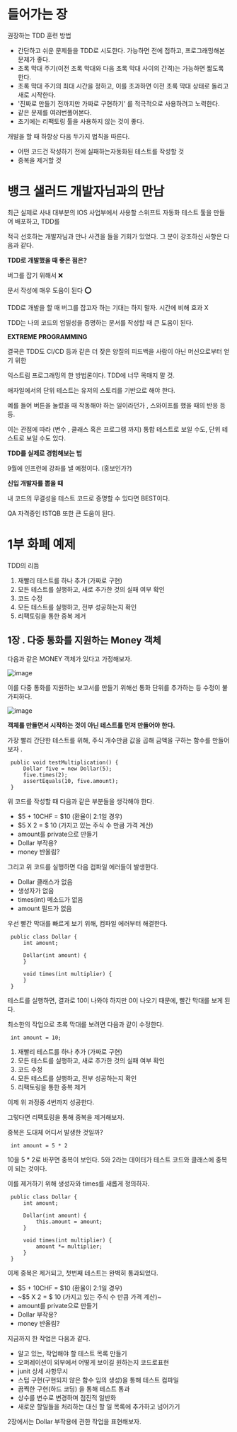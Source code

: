 # 들어가는 장

권장하는 TDD 훈련 방법

- 간단하고 쉬운 문제들을 TDD로 시도한다. 가능하면 전에 접하고, 프로그래밍해본 문제가 좋다.
- 초록 막대 주기(이전 초록 막대와 다음 초록 막대 사이의 간격)는 가능하면 짧도록 한다.
- 초록 막대 주기의 최대 시간을 정하고, 이를 초과하면 이전 초록 막대 상태로 돌리고 새로 시작한다.
- '진짜로 만들기 전까지만 가짜로 구현하기' 를 적극적으로 사용하려고 노력한다.
- 같은 문제를 여러번풀어본다.
- 초기에는 리팩토링 툴을 사용하지 않는 것이 좋다.

개발을 할 때 하항상 다음 두가지 법칙을 따른다.

- 어떤 코드건 작성하기 전에 실패하는자동화된 테스트를 작성할 것
- 중복을 제거할 것

# 뱅크 샐러드 개발자님과의 만남

최근 실제로 사내 대부분의 IOS 사업부에서 사용할 스위프트 자동화 테스트 툴을 만들어 배포하고, TDD를

적극 선호하는 개발자님과 만나 사견을 들을 기회가 있었다. 그 분이 강조하신 사항은 다음과 같다.

**TDD로 개발했을 때 좋은 점은?**

버그를 잡기 위해서 ❌

문서 작성에 매우 도움이 된다 **⭕**

TDD로 개발을 할 때 버그를 잡고자 하는 기대는 하지 말자. 시간에 비해 효과 X

TDD는 나의 코드의 엄밀성을 증명하는 문서를 작성할 때 큰 도움이 된다.

**EXTREME PROGRAMMING**

결국은 TDD도 CI/CD 등과 같은 더 잦은 양질의 피드백을 사람이 아닌 머신으로부터 얻기 위한

익스트림 프로그래밍의 한 방법론이다. TDD에 너무 목매지 말 것.

애자일에서의 단위 테스트는 유저의 스토리를 기반으로 해야 한다.

예를 들어 버튼을 눌렀을 때 작동해야 하는 일이라던가 , 스와이프를 했을 때의 반응 등등.

이는 관점에 따라 (변수 , 클래스 혹은 프로그램 까지) 통합 테스트로 보일 수도, 단위 테스트로 보일 수도 있다.

**TDD를 실제로 경험해보는 법**

9월에 인프런에 강좌를 낼 예정이다. (홍보인가?)

**신입 개발자를 뽑을 때**

내 코드의 무결성을 테스트 코드로 증명할 수 있다면 BEST이다.

QA 자격증인 ISTQB 또한 큰 도움이 된다.

# 1부 화폐 예제

TDD의 리듬

1.  재빨리 테스트를 하나 추가 (가짜로 구현)
2.  모든 테스트를 실행하고, 새로 추가한 것의 실패 여부 확인
3.  코드 수정
4.  모든 테스트를 실행하고, 전부 성공하는지 확인
5.  리팩토링을 통한 중복 제거

## 1장 . 다중 통화를 지원하는 Money 객체

다음과 같은 MONEY 객체가 있다고 가정해보자.

![image](https://github.com/KonCC/test-driven-development/assets/102205852/23f2ef03-0350-4793-8105-24509924ca16)


이를 다중 통화를 지원하는 보고서를 만들기 위해선 통화 단위를 추가하는 등 수정이 불가피하다.

![image](https://github.com/KonCC/test-driven-development/assets/102205852/f96b148f-2334-4798-992c-9cbb0f3b3880)


**객체를 만들면서 시작하는 것이 아닌 테스트를 먼저 만들어야 한다.**

가장 빨리 간단한 테스트를 위해, 주식 개수만큼 값을 곱해 금액을 구하는 함수를 만들어보자 .

```
 public void testMultiplication() {
     Dollar five = new Dollar(5);
     five.times(2);
     assertEquals(10, five.amount);
 }
```

위 코드를 작성할 때 다음과 같은 부분들을 생각해야 한다.

- $5 + 10CHF = $10 (환율이 2:1일 경우)
- $5 X 2 = $ 10 (가지고 있는 주식 수 만큼 가격 계산)
- amount를 private으로 만들기
- Dollar 부작용?
- money 반올림?

그리고 위 코드를 실행하면 다음 컴파일 에러들이 발생한다.

- Dollar 클래스가 없음
- 생성자가 없음
- times(int) 메소드가 없음
- amount 필드가 없음

우선 빨간 막대를 빠르게 보기 위해, 컴파일 에러부터 해결한다.

```
 public class Dollar {
     int amount;
     
     Dollar(int amount) {
     }
     
     void times(int multiplier) {
     }
 }
```

테스트를 실행하면, 결과로 10이 나와야 하지만 0이 나오기 때문에, 빨간 막대를 보게 된다.

최소한의 작업으로 초록 막대를 보려면 다음과 같이 수정한다.

```
 int amount = 10;
```

1.  재빨리 테스트를 하나 추가 (가짜로 구현)
2.  모든 테스트를 실행하고, 새로 추가한 것의 실패 여부 확인
3.  코드 수정
4.  모든 테스트를 실행하고, 전부 성공하는지 확인
5.  리팩토링을 통한 중복 제거

이제 위 과정중 4번까지 성공한다.

그렇다면 리팩토링을 통해 중복을 제거해보자.

중복은 도대체 어디서 발생한 것일까?

```
 int amount = 5 * 2
```

10을 5 \* 2로 바꾸면 중복이 보인다. 5와 2라는 데이터가 테스트 코드와 클래스에 중복이 되는 것이다.

이를 제거하기 위해 생성자와 times를 새롭게 정의하자.

```
 public class Dollar {
     int amount;

     Dollar(int amount) {
         this.amount = amount;
     }

     void times(int multiplier) {
         amount *= multiplier;
     }
 }
```

이제 중복은 제거되고, 첫번째 테스트는 완벽히 통과되었다.

- $5 + 10CHF = $10 (환율이 2:1일 경우)
- ~$5 X 2 = $ 10 (가지고 있는 주식 수 만큼 가격 계산)~
- amount를 private으로 만들기
- Dollar 부작용?
- money 반올림?

지금까지 한 작업은 다음과 같다.

- 알고 있는, 작업해야 할 테스트 목록 만들기
- 오퍼레이션이 외부에서 어떻게 보이길 원하는지 코드로표현
- junit 상세 사항무시
- 스텁 구현(구현되지 않은 함수 임의 생성)을 통해 테스트 컴파일
- 끔찍한 구현(하드 코딩) 을 통해 테스트 통과
- 상수를 변수로 변경하며 점진적 일반화
- 새로운 할일들을 처리하는 대신 할 일 목록에 추가하고 넘어가기

2장에서는 Dollar 부작용에 관한 작업을 표현해보자.
